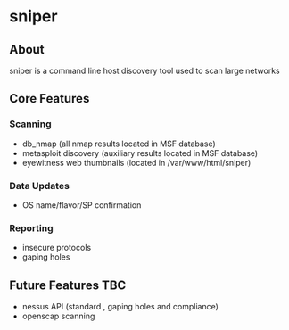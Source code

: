 # sniper

## About
sniper is a command line host discovery tool used to scan large networks

## Core Features
### Scanning
* db_nmap (all nmap results located in MSF database)
* metasploit discovery (auxiliary results located in MSF database)
* eyewitness web thumbnails (located in /var/www/html/sniper)
### Data Updates
* OS name/flavor/SP confirmation 
### Reporting
* insecure protocols
* gaping holes

## Future Features TBC
* nessus API (standard , gaping holes and compliance)
* openscap scanning
